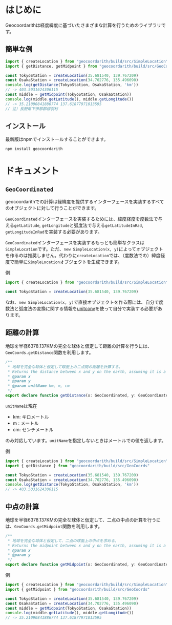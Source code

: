 # はじめに

Geocoordarithは経度緯度に基づいたさまざまな計算を行うためのライブラリです。

## 簡単な例

```ts
import { createLocation } from "geocoordarith/build/src/SimpleLocation"
import { getDistance, getMidpoint } from "geocoordarith/build/src/GeoCoords"

const TokyoStation = createLocation(35.681540, 139.767209)
const OsakaStation = createLocation(34.702776, 135.496090)
console.log(getDistance(TokyoStation, OsakaStation, 'km'))
// -> 403.5031624306115
const middle = getMidpoint(TokyoStation, OsakaStation))
console.log(middle.getLatitude(), middle.getLongitude())
// -> 35.21090841886774 137.61877971013595
// 注）長野県下伊那郡根羽村
```

## インストール

最新版はnpmでインストールすることができます。
```
npm install geocoordarith
```

# ドキュメント

## `GeoCoordinated`

geocoordarithでの計算は経緯度を提供するインターフェースを実装するすべてのオブジェクトに対して行うことができます。

`GeoCoordinated`インターフェースを実装するためには、緯度経度を度数法で与える`getLatitude`, `getLongitude`と弧度法で与える`getLatitudeInRad`, `getLongitudeInRad`を実装する必要があります。

`GeoCoordinated`インターフェースを実装するもっとも簡単なクラスは`SimpleLocation`です。ただ、`new SimpleLocation(x, y)`によってオブジェクトを作るのは推奨しません。代わりに`createLocation`では、（度数法での）緯度経度で簡単に`SimpleLocation`オブジェクトを生成できます。

例
```ts
import { createLocation } from "geocoordarith/build/src/SimpleLocation"

const TokyoStation = createLocation(35.681540, 139.767209)
```

なお、`new SimpleLocation(x, y)`で直接オブジェクトを作る際には、自分で度数法と弧度法の変換に関する情報を[unitconv](https://github.com/yaufai/unitconv)を使って自分で実装する必要があります。

## 距離の計算

地球を半径6378.137KMの完全な球体と仮定して距離の計算を行うには、`GeoCoords.getDistance`関数を利用します。

```ts
/**
 * 地球を完全な球体と仮定して球面上の二点間の距離を計算する。
 * Returns the distance between x and y on the earth, assuming it is a perfect sphere.
 * @param x 
 * @param y 
 * @param unitName km, m, cm
 */
export declare function getDistance(x: GeoCoordinated, y: GeoCoordinated, unitName?: string): number;
```

`unitName`は現在

* km: キロメートル
* m : メートル
* cm: センチメートル

のみ対応しています。`unitName`を指定しないときはメートルでの値を返します。

例
```ts
import { createLocation } from "geocoordarith/build/src/SimpleLocation"
import { getDistance } from "geocoordarith/build/src/GeoCoords"

const TokyoStation = createLocation(35.681540, 139.767209)
const OsakaStation = createLocation(34.702776, 135.496090)
console.log(getDistance(TokyoStation, OsakaStation, 'km'))
// -> 403.5031624306115
```

## 中点の計算


地球を半径6378.137KMの完全な球体と仮定して、二点の中点の計算を行うには、`GeoCoords.getMidpoint`関数を利用します。

```ts
/**
 * 地球を完全な球体と仮定して、二点の球面上の中点を求める。
 * Returns the midpoint between x and y on the earth, assuming it is a perfect sphere.
 * @param x 
 * @param y 
 */
export declare function getMidpoint(x: GeoCoordinated, y: GeoCoordinated): SimpleLocation;
```


例
```ts
import { createLocation } from "geocoordarith/build/src/SimpleLocation"
import { getMidpoint } from "geocoordarith/build/src/GeoCoords"

const TokyoStation = createLocation(35.681540, 139.767209)
const OsakaStation = createLocation(34.702776, 135.496090)
const middle = getMidpoint(TokyoStation, OsakaStation))
console.log(middle.getLatitude(), middle.getLongitude())
// -> 35.21090841886774 137.61877971013595
```
